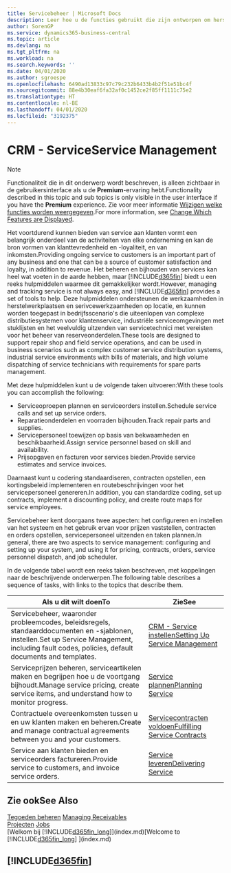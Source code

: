 ```yaml
---
title: Servicebeheer | Microsoft Docs
description: Leer hoe u de functies gebruikt die zijn ontworpen om herstelwerkplaats- en serivcewerkzaamheden te ondersteunen.
author: SorenGP
ms.service: dynamics365-business-central
ms.topic: article
ms.devlang: na
ms.tgt_pltfrm: na
ms.workload: na
ms.search.keywords: ''
ms.date: 04/01/2020
ms.author: sgroespe
ms.openlocfilehash: 6490ad13833c97c79c232b6433b4b2f51e51bc4f
ms.sourcegitcommit: 88e4b30eaf6fa32af0c1452ce2f85ff1111c75e2
ms.translationtype: HT
ms.contentlocale: nl-BE
ms.lasthandoff: 04/01/2020
ms.locfileid: "3192375"
---
```

# <a name="service-management"></a><span data-ttu-id="772f1-103">CRM - Service</span><span class="sxs-lookup"><span data-stu-id="772f1-103">Service Management</span></span>
> [!NOTE]
> <span data-ttu-id="772f1-104">Functionaliteit die in dit onderwerp wordt beschreven, is alleen zichtbaar in de gebruikersinterface als u de **Premium**-ervaring hebt.</span><span class="sxs-lookup"><span data-stu-id="772f1-104">Functionality described in this topic and sub topics is only visible in the user interface if you have the **Premium** experience.</span></span> <span data-ttu-id="772f1-105">Zie voor meer informatie [Wijzigen welke functies worden weergegeven](ui-experiences.md).</span><span class="sxs-lookup"><span data-stu-id="772f1-105">For more information, see [Change Which Features are Displayed](ui-experiences.md).</span></span>

<span data-ttu-id="772f1-106">Het voortdurend kunnen bieden van service aan klanten vormt een belangrijk onderdeel van de activiteiten van elke onderneming en kan de bron vormen van klanttevredenheid en -loyaliteit, en van inkomsten.</span><span class="sxs-lookup"><span data-stu-id="772f1-106">Providing ongoing service to customers is an important part of any business and one that can be a source of customer satisfaction and loyalty, in addition to revenue.</span></span> <span data-ttu-id="772f1-107">Het beheren en bijhouden van services kan heel wat voeten in de aarde hebben, maar [!INCLUDE[d365fin](includes/d365fin_md.md)] biedt u een reeks hulpmiddelen waarmee dit gemakkelijker wordt.</span><span class="sxs-lookup"><span data-stu-id="772f1-107">However, managing and tracking service is not always easy, and [!INCLUDE[d365fin](includes/d365fin_md.md)] provides a set of tools to help.</span></span> <span data-ttu-id="772f1-108">Deze hulpmiddelen ondersteunen de werkzaamheden in herstelwerkplaatsen en serivcewerkzaamheden op locatie, en kunnen worden toegepast in bedrijfsscenario's die uiteenlopen van complexe distributiesystemen voor klantenservice, industriële serviceomgevingen met stuklijsten en het veelvuldig uitzenden van servicetechnici met vereisten voor het beheer van reserveonderdelen.</span><span class="sxs-lookup"><span data-stu-id="772f1-108">These tools are designed to support repair shop and field service operations, and can be used in business scenarios such as complex customer service distribution systems, industrial service environments with bills of materials, and high volume dispatching of service technicians with requirements for spare parts management.</span></span>  

 <span data-ttu-id="772f1-109">Met deze hulpmiddelen kunt u de volgende taken uitvoeren:</span><span class="sxs-lookup"><span data-stu-id="772f1-109">With these tools you can accomplish the following:</span></span>  

* <span data-ttu-id="772f1-110">Serviceoproepen plannen en serviceorders instellen.</span><span class="sxs-lookup"><span data-stu-id="772f1-110">Schedule service calls and set up service orders.</span></span>  
* <span data-ttu-id="772f1-111">Reparatieonderdelen en voorraden bijhouden.</span><span class="sxs-lookup"><span data-stu-id="772f1-111">Track repair parts and supplies.</span></span>  
* <span data-ttu-id="772f1-112">Servicepersoneel toewijzen op basis van bekwaamheden en beschikbaarheid.</span><span class="sxs-lookup"><span data-stu-id="772f1-112">Assign service personnel based on skill and availability.</span></span>  
* <span data-ttu-id="772f1-113">Prijsopgaven en facturen voor services bieden.</span><span class="sxs-lookup"><span data-stu-id="772f1-113">Provide service estimates and service invoices.</span></span>  

<span data-ttu-id="772f1-114">Daarnaast kunt u codering standaardiseren, contracten opstellen, een kortingsbeleid implementeren en routebeschrijvingen voor het servicepersoneel genereren.</span><span class="sxs-lookup"><span data-stu-id="772f1-114">In addition, you can standardize coding, set up contracts, implement a discounting policy, and create route maps for service employees.</span></span>  

<span data-ttu-id="772f1-115">Servicebeheer kent doorgaans twee aspecten: het configureren en instellen van het systeem en het gebruik ervan voor prijzen vaststellen, contracten en orders opstellen, servicepersoneel uitzenden en taken plannen.</span><span class="sxs-lookup"><span data-stu-id="772f1-115">In general, there are two aspects to service management: configuring and setting up your system, and using it for pricing, contracts, orders, service personnel dispatch, and job scheduler.</span></span>  

<span data-ttu-id="772f1-116">In de volgende tabel wordt een reeks taken beschreven, met koppelingen naar de beschrijvende onderwerpen.</span><span class="sxs-lookup"><span data-stu-id="772f1-116">The following table describes a sequence of tasks, with links to the topics that describe them.</span></span>   

|<span data-ttu-id="772f1-117">**Als u dit wilt doen**</span><span class="sxs-lookup"><span data-stu-id="772f1-117">**To**</span></span>|<span data-ttu-id="772f1-118">**Zie**</span><span class="sxs-lookup"><span data-stu-id="772f1-118">**See**</span></span>|  
|------------|-------------|  
|<span data-ttu-id="772f1-119">Servicebeheer, waaronder probleemcodes, beleidsregels, standaarddocumenten en -sjablonen, instellen.</span><span class="sxs-lookup"><span data-stu-id="772f1-119">Set up Service Management, including fault codes, policies, default documents and templates.</span></span>|[<span data-ttu-id="772f1-120">CRM - Service instellen</span><span class="sxs-lookup"><span data-stu-id="772f1-120">Setting Up Service Management</span></span>](service-setup-service.md)|  
|<span data-ttu-id="772f1-121">Serviceprijzen beheren, serviceartikelen maken en begrijpen hoe u de voortgang bijhoudt.</span><span class="sxs-lookup"><span data-stu-id="772f1-121">Manage service pricing, create service items, and understand how to monitor progress.</span></span>|[<span data-ttu-id="772f1-122">Service plannen</span><span class="sxs-lookup"><span data-stu-id="772f1-122">Planning Service</span></span>](service-plan-service.md)|  
|<span data-ttu-id="772f1-123">Contractuele overeenkomsten tussen u en uw klanten maken en beheren.</span><span class="sxs-lookup"><span data-stu-id="772f1-123">Create and manage contractual agreements between you and your customers.</span></span>|[<span data-ttu-id="772f1-124">Servicecontracten voldoen</span><span class="sxs-lookup"><span data-stu-id="772f1-124">Fulfilling Service Contracts</span></span>](service-fulfill-service-contracts.md)|  
|<span data-ttu-id="772f1-125">Service aan klanten bieden en serviceorders factureren.</span><span class="sxs-lookup"><span data-stu-id="772f1-125">Provide service to customers, and invoice service orders.</span></span>|[<span data-ttu-id="772f1-126">Service leveren</span><span class="sxs-lookup"><span data-stu-id="772f1-126">Delivering Service</span></span>](service-deliver-service.md)|  

## <a name="see-also"></a><span data-ttu-id="772f1-127">Zie ook</span><span class="sxs-lookup"><span data-stu-id="772f1-127">See Also</span></span>  
<span data-ttu-id="772f1-128">[Tegoeden beheren](receivables-manage-receivables.md) </span><span class="sxs-lookup"><span data-stu-id="772f1-128">[Managing Receivables](receivables-manage-receivables.md) </span></span>  
<span data-ttu-id="772f1-129">[Projecten](projects-how-create-jobs.md) </span><span class="sxs-lookup"><span data-stu-id="772f1-129">[Jobs](projects-how-create-jobs.md) </span></span>  
<span data-ttu-id="772f1-130">[Welkom bij [!INCLUDE[d365fin_long](includes/d365fin_long_md.md)]](index.md)</span><span class="sxs-lookup"><span data-stu-id="772f1-130">[Welcome to [!INCLUDE[d365fin_long](includes/d365fin_long_md.md)] ](index.md)</span></span>

## [!INCLUDE[d365fin](includes/free_trial_md.md)]  
